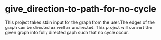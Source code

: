 # give_direction-to-path-for-no-cycle
This project takes  stdin input for the graph from the user.The edges of the graph can be directed as well as undirected. This project will convert the given graph into fully directed gaph such that no cycle occur.
